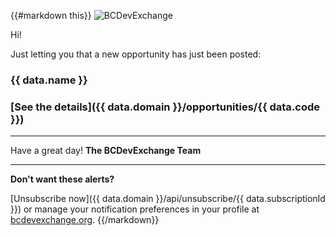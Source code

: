 {{#markdown this}}
![BCDevExchange](https://bcdevexchange.org/modules/core/client/img/logo/new-logo-220px.png)

Hi!

Just letting you that a new opportunity has just been posted:

### {{ data.name }}

### [See the details]({{ data.domain }}/opportunities/{{ data.code }})

---

Have a great day!
**The BCDevExchange Team**

---

**Don't want these alerts?**

[Unsubscribe now]({{ data.domain }}/api/unsubscribe/{{ data.subscriptionId }}) or manage your notification preferences in your profile at [bcdevexchange.org](http://bcdevexchange.org).
{{/markdown}}

